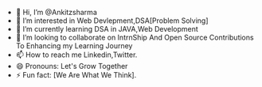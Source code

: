 - 👋 Hi, I’m @Ankitzsharma
- 👀 I’m interested in Web Devlepment,DSA[Problem Solving]
- 🌱 I’m currently learning DSA in JAVA,Web Development
- 💞️ I’m looking to collaborate on IntrnShip And Open Source Contributions To Enhancing my Learning Journey
- 📫 How to reach me Linkedin,Twitter.
- 😄 Pronouns: Let's Grow Together
- ⚡ Fun fact: [We Are What We Think].

<!---
Ankitzsharma/Ankitzsharma is a ✨ special ✨ repository because its `README.md` (this file) appears on your GitHub profile.
You can click the Preview link to take a look at your changes.
--->
